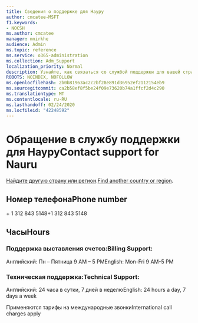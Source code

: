 ```yaml
---
title: Сведения о поддержке для Науру
author: cmcatee-MSFT
f1.keywords:
- NOCSH
ms.author: cmcatee
manager: mnirkhe
audience: Admin
ms.topic: reference
ms.service: o365-administration
ms.collection: Adm_Support
localization_priority: Normal
description: Узнайте, как связаться со службой поддержки для вашей страны или региона.
ROBOTS: NOINDEX, NOFOLLOW
ms.openlocfilehash: 2b0b81963ac2c2bf28e891d36952ef2112154eb9
ms.sourcegitcommit: ca2b58ef8f5be24f09e73620b74a1ffcf2d4c290
ms.translationtype: MT
ms.contentlocale: ru-RU
ms.lasthandoff: 02/24/2020
ms.locfileid: "42248592"
---
```

# <a name="contact-support-for-nauru"></a><span data-ttu-id="fd3e2-103">Обращение в службу поддержки для Науру</span><span class="sxs-lookup"><span data-stu-id="fd3e2-103">Contact support for Nauru</span></span>

<span data-ttu-id="fd3e2-104">[Найдите другую страну или регион](../contact-support-for-business-products.md).</span><span class="sxs-lookup"><span data-stu-id="fd3e2-104">[Find another country or region](../contact-support-for-business-products.md).</span></span>

## <a name="phone-number"></a><span data-ttu-id="fd3e2-105">Номер телефона</span><span class="sxs-lookup"><span data-stu-id="fd3e2-105">Phone number</span></span>
<span data-ttu-id="fd3e2-106">+ 1 312 843 5148</span><span class="sxs-lookup"><span data-stu-id="fd3e2-106">+1 312 843 5148</span></span>

## <a name="hours"></a><span data-ttu-id="fd3e2-107">Часы</span><span class="sxs-lookup"><span data-stu-id="fd3e2-107">Hours</span></span>
### <a name="billing-support"></a><span data-ttu-id="fd3e2-108">Поддержка выставления счетов:</span><span class="sxs-lookup"><span data-stu-id="fd3e2-108">Billing Support:</span></span>

<span data-ttu-id="fd3e2-109">Английский: Пн – Пятница 9 AM – 5 PM</span><span class="sxs-lookup"><span data-stu-id="fd3e2-109">English: Mon-Fri 9 AM-5 PM</span></span>

### <a name="technical-support"></a><span data-ttu-id="fd3e2-110">Техническая поддержка:</span><span class="sxs-lookup"><span data-stu-id="fd3e2-110">Technical Support:</span></span>

<span data-ttu-id="fd3e2-111">Английский: 24 часа в сутки, 7 дней в неделю</span><span class="sxs-lookup"><span data-stu-id="fd3e2-111">English: 24 hours a day, 7 days a week</span></span>

<span data-ttu-id="fd3e2-112">Применяются тарифы на международные звонки</span><span class="sxs-lookup"><span data-stu-id="fd3e2-112">International call charges apply</span></span>